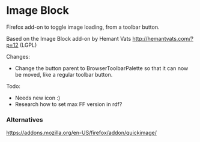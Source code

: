 Image Block
=====

Firefox add-on to toggle image loading, from a toolbar button.

Based on the Image Block add-on by Hemant Vats http://hemantvats.com/?p=12 (LGPL)

Changes:
- Change the button parent to BrowserToolbarPalette so that it can now be moved, like a regular toolbar button.

Todo:
- Needs new icon :)
- Research how to set max FF version in rdf?

### Alternatives
https://addons.mozilla.org/en-US/firefox/addon/quickimage/
